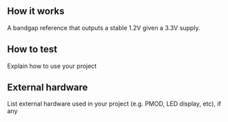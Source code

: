 <!---

This file is used to generate your project datasheet. Please fill in the information below and delete any unused
sections.

You can also include images in this folder and reference them in the markdown. Each image must be less than
512 kb in size, and the combined size of all images must be less than 1 MB.
-->

## How it works

A bandgap reference that outputs a stable 1.2V given a 3.3V supply.

## How to test

Explain how to use your project

## External hardware

List external hardware used in your project (e.g. PMOD, LED display, etc), if any
